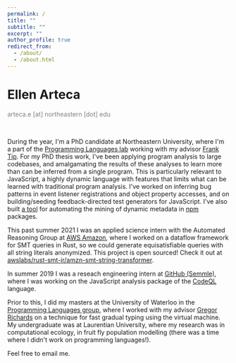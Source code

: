 ```yaml
---
permalink: /
title: ""
subtitle: ""
excerpt: ""
author_profile: true
redirect_from: 
  - /about/
  - /about.html
---
```


# Ellen Arteca
<span style="color:gray">arteca.e [at] northeastern [dot] edu</span>

&nbsp;

During the year, I'm a PhD candidate at Northeastern University, where I'm a part of the <span style="color:blue"><a href="https://prl.ccs.neu.edu/">Programming Languages lab</a></span> working with my advisor <span style="color:blue"><a href="https://www.franktip.org/">Frank Tip</a></span>. 
For my PhD thesis work, I've been applying program analysis to large codebases, and amalgamating the results of these analyses to learn more than can be inferred from a single program.
This is particularly relevant to JavaScript, a highly dynamic language with features that limits what can be learned with traditional program analysis.
I've worked on inferring bug patterns in event listener registrations and object property accesses, and on building/seeding feedback-directed test generators for JavaScript.
I've also built <span style="color:blue"><a href="https://github.com/emarteca/npm-filter/">a tool</a></span> for automating the mining of dynamic metadata in <span style="color:blue"><a href="https://www.npmjs.com/">npm</a></span> packages.
<!-- , with the end goal of a large-scale study on the state of the <span style="color:blue"><a href="https://nodejs.org/en/">nodejs</a></span> ecosystem. -->

This past summer 2021 I was an applied science intern with the Automated Reasoning Group at <span style="color:blue"><a href="https://aws.amazon.com/">AWS Amazon</a></span>, where I worked on a dataflow framework for SMT queries in Rust, so we could generate equisatisfiable queries with all string literals anonymized. 
This project is open sourced! 
Check it out at <span style="color:blue"><a href="https://github.com/awslabs/rust-smt-ir/tree/main/amzn-smt-string-transformer">awslabs/rust-smt-ir/amzn-smt-string-transformer</a></span>.

In summer 2019 I was a reseach engineering intern at <span style="color:blue"><a href="https://semmle.com/">GitHub (Semmle)</a></span>, where I was working on the JavaScript analysis package of the <span style="color:blue"><a href="https://securitylab.github.com/tools/codeql/">CodeQL</a></span> language.

Prior to this, I did my masters at the University of Waterloo in the <span style="color:blue"><a href="https://plg.uwaterloo.ca/">Programming Languages group</a></span>, where I worked with my advisor <span style="color:blue"><a href="http://the.gregor.institute/">Gregor Richards</a></span> on a technique for fast gradual typing using the virtual machine.
My undergraduate was at Laurentian University, where my research was in computational ecology, in fruit fly population modelling (there was a time where I didn't work on programming languages!).

Feel free to email me. 

